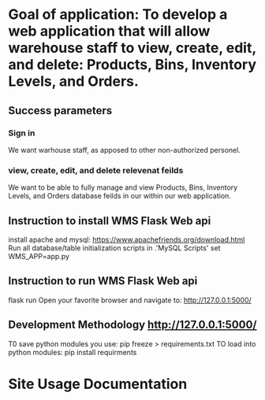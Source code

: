 # Goal of application: To develop a web application that will allow warehouse staff to view, create, edit, and delete: Products, Bins, Inventory Levels, and Orders.

## Success parameters

### Sign in
We want warhouse staff, as apposed to other non-authorized personel.

### view, create, edit, and delete relevenat feilds

We want to be able to fully manage and view Products, Bins, Inventory Levels, and Orders database feilds in our within our web application.

## Instruction to install WMS Flask Web api

install apache and mysql: https://www.apachefriends.org/download.html
Run all database/table initialization scripts in .\'MySQL Scripts'
set WMS_APP=app.py

## Instruction to run WMS Flask Web api

flask run
Open your favorite browser and navigate to: http://127.0.0.1:5000/


## Development Methodology http://127.0.0.1:5000/

T0 save python modules you use: pip freeze > requirements.txt
TO load into python modules: pip install requirments

# Site Usage Documentation 
